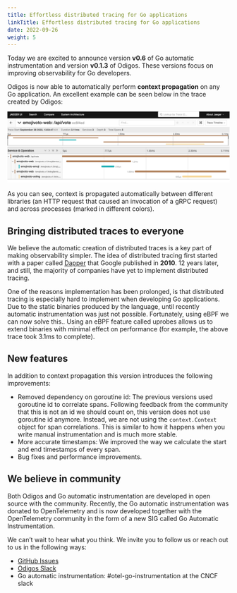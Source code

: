 ```yaml
---
title: Effortless distributed tracing for Go applications
linkTitle: Effortless distributed tracing for Go applications
date: 2022-09-26
weight: 5
---
```


Today we are excited to announce version **v0.6** of Go automatic instrumentation and version **v0.1.3** of Odigos.
These versions focus on improving observability for Go developers.

Odigos is now able to automatically perform **context propagation** on any Go application.
An excellent example can be seen below in the trace created by Odigos:

![Automatically created distributed trace](vote_trace.png)

As you can see, context is propagated automatically between different libraries (an HTTP request that caused an invocation of a gRPC request) and across processes (marked in different colors).

## Bringing distributed traces to everyone

We believe the automatic creation of distributed traces is a key part of making observability simpler. The idea of distributed tracing first started with a paper called [Dapper](https://research.google/pubs/pub36356/) that Google published in **2010**. 12 years later, and still, the majority of companies have yet to implement distributed tracing.

One of the reasons implementation has been prolonged, is that distributed tracing is especially hard to implement when developing Go applications. Due to the static binaries produced by the language, until recently automatic instrumentation was just not possible. Fortunately, using eBPF we can now solve this.. Using an eBPF feature called uprobes allows us to extend binaries with minimal effect on performance (for example, the above trace took 3.1ms to complete).

## New features

In addition to context propagation this version introduces the following improvements:

- Removed dependency on goroutine id: The previous versions used goroutine id to correlate spans. Following feedback from the community that this is not an id we should count on, this version does not use goroutine id anymore. Instead, we are not using the `context.Context` object for span correlations. This is similar to how it happens when you write manual instrumentation and is much more stable.
- More accurate timestamps: We improved the way we calculate the start and end timestamps of every span.
- Bug fixes and performance improvements.

## We believe in community

Both Odigos and Go automatic instrumentation are developed in open source with the community.
Recently, the Go automatic instrumentation was donated to OpenTelemetry and is now developed together with the OpenTelemetry community in the form of a new SIG called Go Automatic Instrumentation.

We can’t wait to hear what you think. We invite you to follow us or reach out to us in the following ways:

- [GitHub Issues](https://github.com/keyval-dev/odigos)
- [Odigos Slack](https://join.slack.com/t/odigos/shared_invite/zt-1d7egaz29-Rwv2T8kyzc3mWP8qKobz~A)
- Go automatic instrumentation: #otel-go-instrumentation at the CNCF slack
